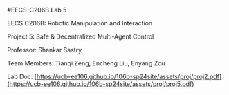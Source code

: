 #EECS-C206B
Lab 5

EECS C206B: Robotic Manipulation and Interaction

Project 5:   Safe & Decentralized Multi-Agent Control

Professor: Shankar Sastry

Team Members: Tianqi Zeng, Encheng Liu, Enyang Zou


Lab Doc: [https://ucb-ee106.github.io/106b-sp24site/assets/proj/proj2.pdf](https://ucb-ee106.github.io/106b-sp24site/assets/proj/proj5.pdf)
